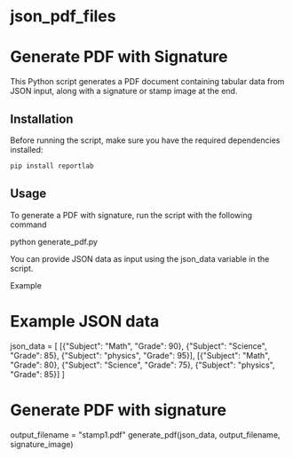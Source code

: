 # json_pdf_files
# Generate PDF with Signature

This Python script generates a PDF document containing tabular data from JSON input, along with a signature or stamp image at the end.

## Installation

Before running the script, make sure you have the required dependencies installed:

```bash
pip install reportlab
```
## Usage
To generate a PDF with signature, run the script with the following command

python generate_pdf.py

You can provide JSON data as input using the json_data variable in the script.

Example
# Example JSON data
json_data = [
    [{"Subject": "Math", "Grade": 90}, {"Subject": "Science", "Grade": 85}, {"Subject": "physics", "Grade": 95}],
    [{"Subject": "Math", "Grade": 80}, {"Subject": "Science", "Grade": 75}, {"Subject": "physics", "Grade": 85}]
]

# Generate PDF with signature
output_filename = "stamp1.pdf"
generate_pdf(json_data, output_filename, signature_image)

